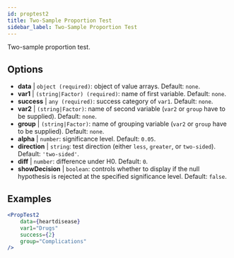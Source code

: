 ```yaml
---
id: proptest2
title: Two-Sample Proportion Test
sidebar_label: Two-Sample Proportion Test
---
```


Two-sample proportion test.

## Options

* __data__ | `object (required)`: object of value arrays. Default: `none`.
* __var1__ | `(string|Factor) (required)`: name of first variable. Default: `none`.
* __success__ | `any (required)`: success category of `var1`. Default: `none`.
* __var2__ | `(string|Factor)`: name of second variable (`var2` or `group` have to be supplied). Default: `none`.
* __group__ | `(string|Factor)`: name of grouping variable (`var2` or `group` have to be supplied). Default: `none`.
* __alpha__ | `number`: significance level. Default: `0.05`.
* __direction__ | `string`: test direction (either `less`, `greater`, or `two-sided`). Default: `'two-sided'`.
* __diff__ | `number`: difference under H0. Default: `0`.
* __showDecision__ | `boolean`: controls whether to display if the null hypothesis is rejected at the specified significance level. Default: `false`.


## Examples

```jsx live
<PropTest2
    data={heartdisease} 
    var1="Drugs"
    success={2}
    group="Complications"
/>
```
